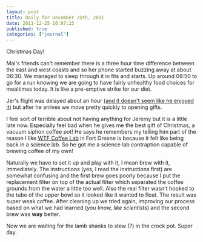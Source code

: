 ```yaml
---
layout: post
title: Daily for December 25th, 2011
date: 2011-12-25 16:07:23
published: true
categories: ["journal"]
---
```

 
Christmas Day! 

Mai's friends can't remember there is a three hour time difference between the east and west coasts and so her phone started buzzing away at about 06:30. We managed to sleep through it in fits and starts. Up around 08:50 to go for a run knowing we are going to have fairly unhealthy food choices for mealtimes today. It is like a pre-emptive strike for our diet.

Jer's flight was delayed about an hour [(and it doesn't seem like he enjoyed it)](https://twitter.com/jeremyswift/status/150954195472748544) but after he arrives we move pretty quickly to opening gifts.

I feel sort of terrible about not having anything for Jeremy but it is a little late now. Especially feel bad when he gives me the best gift of Christmas, a vacuum siphon coffee pot! He says he remembers my telling him part of the reason I like [WTF Coffee Lab](http://wtfcoffeelaboratory.com/) in Fort Greene is because it felt like being back in a science lab. So he got me a science lab contraption capable of brewing coffee of my own!

Naturally we have to set it up and play with it, I mean brew with it, immediately. The instructions (yes, I read the instructions first) are somewhat confusing and the first brew goes poorly because I put the replacement filter on top of the actual filter which separated the coffee grounds from the water a little too well. Also the real filter wasn't hooked to the tube of the upper bowl so it looked like it wanted to float. The result was super weak coffee. After cleaning up we tried again, improving our process based on what we had learned (*you know, like scientists*) and the second brew was **way** better.

Now we are waiting for the lamb shanks to stew (?) in the crock pot. Super day.